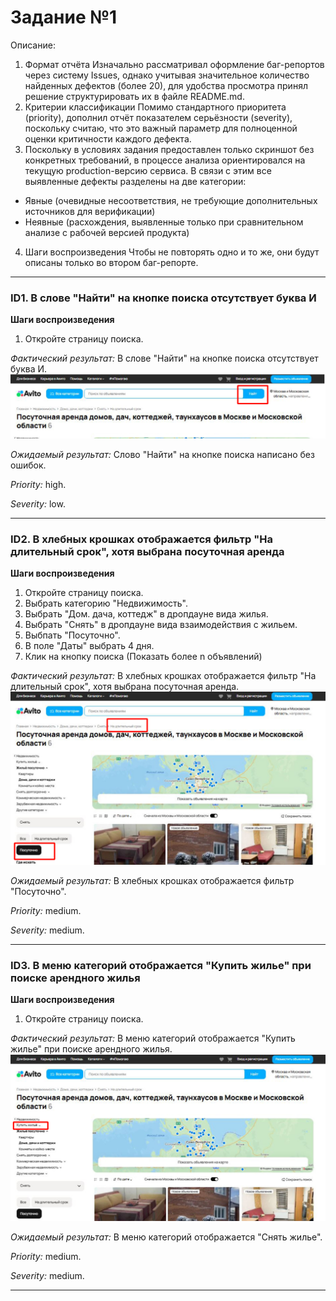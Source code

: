 # Задание №1
Описание:
1. Формат отчёта
Изначально рассматривал оформление баг-репортов через систему Issues, однако учитывая значительное количество найденных дефектов (более 20), для удобства просмотра принял решение структурировать их в файле README.md.
2. Критерии классификации
Помимо стандартного приоритета (priority), дополнил отчёт показателем серьёзности (severity), поскольку считаю, что это важный параметр для полноценной оценки критичности каждого дефекта.
3. Поскольку в условиях задания предоставлен только скриншот без конкретных требований, в процессе анализа ориентировался на текущую production-версию сервиса. В связи с этим все выявленные дефекты разделены на две категории:
* Явные (очевидные несоответствия, не требующие дополнительных источников для верификации)
* Неявные (расхождения, выявленные только при сравнительном анализе с рабочей версией продукта)
4. Шаги воспроизведения
Чтобы не повторять одно и то же, они будут описаны только во втором баг-репорте.
---------------------

### ID1. В слове "Найти" на кнопке поиска отсутствует буква И
**Шаги воспроизведения**  
1. Откройте страницу поиска.  

*Фактический результат:* В слове "Найти" на кнопке поиска отсутствует буква И.
![Кнопка Найти](./images/search_button.png)

*Ожидаемый результат:* Слово "Найти" на кнопке поиска написано без ошибок.

*Priority:* high.

*Severity:* low.

---

### ID2. В хлебных крошках отображается фильтр "На длительный срок", хотя выбрана посуточная аренда
**Шаги воспроизведения**  
1. Откройте страницу поиска.
2. Выбрать категорию "Недвижимость".
3. Выбрать "Дом. дача, коттедж" в дропдауне вида жилья.
4. Выбрать "Снять" в дропдауне вида взаимодействия с жильем.
5. Выбпать "Посуточно".
6. В поле "Даты" выбрать 4 дня.
7. Клик на кнопку поиска (Показать более n объявлений)

*Фактический результат:* В хлебных крошках отображается фильтр "На длительный срок", хотя выбрана посуточная аренда.
![Хлебные_крошки](./images/breadcrumbs.png)

*Ожидаемый результат:* В хлебных крошках отображается фильтр "Посуточно".

*Priority:* medium.

*Severity:* medium.

---

### ID3. В меню категорий отображается "Купить жилье" при поиске арендного жилья
**Шаги воспроизведения**  
1. Откройте страницу поиска.  

*Фактический результат:* В меню категорий отображается "Купить жилье" при поиске арендного жилья.
![Кнопка Найти](./images/categories.png)

*Ожидаемый результат:* В меню категорий отображается "Снять жилье".

*Priority:* medium.

*Severity:* medium.

---